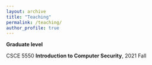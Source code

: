 ```yaml
---
layout: archive
title: "Teaching"
permalink: /teaching/
author_profile: true
---
```



**Graduate level**

<p>CSCE 5550 <b>Introduction to Computer Security</b>, 2021 Fall</p>
